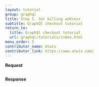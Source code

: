 ```yaml
---
layout: tutorial
group: graphql
title: Step 5. Set billing address
subtitle: GraphQl checkout tutorial
return_to:
  title: GraphQl checkout tutorial
  url: graphql/tutorials/index.html
menu_order: 5
contributor_name: Atwix
contributor_link: https://www.atwix.com/
---
```


**Request**
```text
```

**Response**
```json
```
